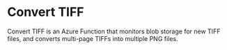 ﻿# Convert TIFF

Convert TIFF is an Azure Function that monitors blob storage for new TIFF
files, and converts multi-page TIFFs into multiple PNG files.



